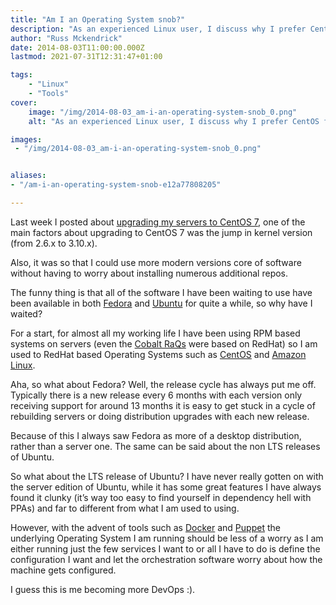 ```yaml
---
title: "Am I an Operating System snob?"
description: "As an experienced Linux user, I discuss why I prefer CentOS for my servers, comparing it to Fedora and Ubuntu."
author: "Russ Mckendrick"
date: 2014-08-03T11:00:00.000Z
lastmod: 2021-07-31T12:31:47+01:00

tags:
    - "Linux"
    - "Tools"
cover:
    image: "/img/2014-08-03_am-i-an-operating-system-snob_0.png" 
    alt: "As an experienced Linux user, I discuss why I prefer CentOS for my servers, comparing it to Fedora and Ubuntu."

images:
 - "/img/2014-08-03_am-i-an-operating-system-snob_0.png"


aliases:
- "/am-i-an-operating-system-snob-e12a77808205"

---
```


Last week I posted about [upgrading my servers to CentOS 7](/2014/07/27/upgrading-my-servers-to-centos-7/), one of the main factors about upgrading to CentOS 7 was the jump in kernel version (from 2.6.x to 3.10.x).

Also, it was so that I could use more modern versions core of software without having to worry about installing numerous additional repos.

The funny thing is that all of the software I have been waiting to use have been available in both [Fedora](http://fedoraproject.org/) and [Ubuntu](http://www.ubuntu.com/server) for quite a while, so why have I waited?

For a start, for almost all my working life I have been using RPM based systems on servers (even the [Cobalt RaQs](http://en.wikipedia.org/wiki/Cobalt_RaQ) were based on RedHat) so I am used to RedHat based Operating Systems such as [CentOS](http://www.centos.org/) and [Amazon Linux](http://aws.amazon.com/amazon-linux-ami/).

Aha, so what about Fedora? Well, the release cycle has always put me off. Typically there is a new release every 6 months with each version only receiving support for around 13 months it is easy to get stuck in a cycle of rebuilding servers or doing distribution upgrades with each new release.

Because of this I always saw Fedora as more of a desktop distribution, rather than a server one. The same can be said about the non LTS releases of Ubuntu.

So what about the LTS release of Ubuntu? I have never really gotten on with the server edition of Ubuntu, while it has some great features I have always found it clunky (it’s way too easy to find yourself in dependency hell with PPAs) and far to different from what I am used to using.

However, with the advent of tools such as [Docker](https://www.docker.com/) and [Puppet](http://puppetlabs.com/) the underlying Operating System I am running should be less of a worry as I am either running just the few services I want to or all I have to do is define the configuration I want and let the orchestration software worry about how the machine gets configured.

I guess this is me becoming more DevOps :).
